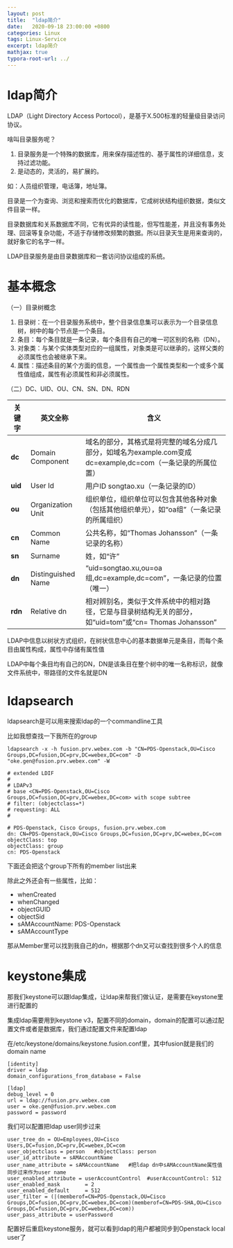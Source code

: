 ```yaml
---
layout: post
title:  "ldap简介"
date:   2020-09-18 23:00:00 +0800
categories: Linux
tags: Linux-Service
excerpt: ldap简介
mathjax: true
typora-root-url: ../
---
```


# ldap简介

LDAP（Light Directory Access Portocol），是基于X.500标准的轻量级目录访问协议。

啥叫目录服务呢？

1.  目录服务是一个特殊的数据库，用来保存描述性的、基于属性的详细信息，支持过滤功能。
2. 是动态的，灵活的，易扩展的。

如：人员组织管理，电话簿，地址簿。

目录是一个为查询、浏览和搜索而优化的数据库，它成树状结构组织数据，类似文件目录一样。

目录数据库和关系数据库不同，它有优异的读性能，但写性能差，并且没有事务处理、回滚等复杂功能，不适于存储修改频繁的数据。所以目录天生是用来查询的，就好象它的名字一样。

LDAP目录服务是由目录数据库和一套访问协议组成的系统。

# 基本概念

（一）目录树概念

1. 目录树：在一个目录服务系统中，整个目录信息集可以表示为一个目录信息树，树中的每个节点是一个条目。
2. 条目：每个条目就是一条记录，每个条目有自己的唯一可区别的名称（DN）。
3. 对象类：与某个实体类型对应的一组属性，对象类是可以继承的，这样父类的必须属性也会被继承下来。
4. 属性：描述条目的某个方面的信息，一个属性由一个属性类型和一个或多个属性值组成，属性有必须属性和非必须属性。

（二）DC、UID、OU、CN、SN、DN、RDN

| **关键字** | **英文全称**       | **含义**                                                     |
| ---------- | ------------------ | ------------------------------------------------------------ |
| **dc**     | Domain Component   | 域名的部分，其格式是将完整的域名分成几部分，如域名为example.com变成dc=example,dc=com（一条记录的所属位置） |
| **uid**    | User Id            | 用户ID songtao.xu（一条记录的ID）                            |
| **ou**     | Organization Unit  | 组织单位，组织单位可以包含其他各种对象（包括其他组织单元），如“oa组”（一条记录的所属组织） |
| **cn**     | Common Name        | 公共名称，如“Thomas Johansson”（一条记录的名称）             |
| **sn**     | Surname            | 姓，如“许”                                                   |
| **dn**     | Distinguished Name | “uid=songtao.xu,ou=oa组,dc=example,dc=com”，一条记录的位置（唯一） |
| **rdn**    | Relative dn        | 相对辨别名，类似于文件系统中的相对路径，它是与目录树结构无关的部分，如“uid=tom”或“cn= Thomas Johansson” |

LDAP中信息以树状方式组织，在树状信息中心的基本数据单元是条目，而每个条目由属性构成，属性中存储有属性值

LDAP中每个条目均有自己的DN，DN是该条目在整个树中的唯一名称标识，就像文件系统中，带路径的文件名就是DN

# ldapsearch

ldapsearch是可以用来搜索ldap的一个commandline工具

比如我想查找一下我所在的group

```shell
ldapsearch -x -h fusion.prv.webex.com -b "CN=PDS-Openstack,OU=Cisco Groups,DC=fusion,DC=prv,DC=webex,DC=com" -D "oke.gen@fusion.prv.webex.com" -W

# extended LDIF
#
# LDAPv3
# base <CN=PDS-Openstack,OU=Cisco Groups,DC=fusion,DC=prv,DC=webex,DC=com> with scope subtree
# filter: (objectclass=*)
# requesting: ALL
#

# PDS-Openstack, Cisco Groups, fusion.prv.webex.com
dn: CN=PDS-Openstack,OU=Cisco Groups,DC=fusion,DC=prv,DC=webex,DC=com
objectClass: top
objectClass: group
cn: PDS-Openstack
```

下面还会把这个group下所有的member list出来

除此之外还会有一些属性，比如：

* whenCreated
* whenChanged
* objectGUID
* objectSid
* sAMAccountName: PDS-Openstack
* sAMAccountType

那从Member里可以找到我自己的dn，根据那个dn又可以查找到很多个人的信息

# keystone集成

那我们keystone可以跟ldap集成，让ldap来帮我们做认证，是需要在keystone里进行配置的

集成ldap需要用到keystone v3，配置不同的domain，domain的配置可以通过配置文件或者是数据库，我们通过配置文件来配置ldap

在/etc/keystone/domains/keystone.fusion.conf里，其中fusion就是我们的domain name

```shell
[identity]
driver = ldap
domain_configurations_from_database = False

[ldap]
debug_level = 0
url = ldap://fusion.prv.webex.com
user = oke.gen@fusion.prv.webex.com
password = password
```

我们可以配置把ldap user同步过来

```shell
user_tree_dn = OU=Employees,OU=Cisco Users,DC=fusion,DC=prv,DC=webex,DC=com   
user_objectclass = person   #objectClass: person
user_id_attribute = sAMAccountName
user_name_attribute = sAMAccountName   #把ldap dn中sAMAccountName属性值同步过来作为user name
user_enabled_attribute = userAccountControl  #userAccountControl: 512
user_enabled_mask        = 2
user_enabled_default     = 512
user_filter = (|(memberof=CN=PDS-Openstack,OU=Cisco Groups,DC=fusion,DC=prv,DC=webex,DC=com)(memberof=CN=PDS-SHA,OU=Cisco Groups,DC=fusion,DC=prv,DC=webex,DC=com))
user_pass_attribute = userPassword
```

配置好后重启keystone服务，就可以看到ldap的用户都被同步到Openstack local user了